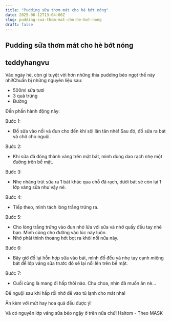 ```yaml
---
title: "Pudding sữa thơm mát cho hè bớt nóng"
date: 2025-06-12T13:04:06Z
slug: pudding-sua-thom-mat-cho-he-bot-nong
draft: false
---
```


## Pudding sữa thơm mát cho hè bớt nóng

## teddyhangvu

Vào ngày hè, còn gì tuyệt vời hơn những thìa pudding béo ngọt thế này nhỉ!Chuẩn bị những nguyên liệu sau:




- 500ml sữa tươi
- 3 quả trứng
- Đường
 
 
Đến phần hành động này: 





Bước 1:
- Đổ sữa vào nồi và đun cho đến khi sôi lăn tăn nhé! Sau đó, đổ sữa ra bát và chờ cho nguội.




Bước 2:
- Khi sữa đã đóng thành váng trên mặt bát, mình dùng dao rạch nhẹ một đường trên bề mặt.





Bước 3:
- Nhẹ nhàng trút sữa ra 1 bát khác qua chỗ đã rạch, dưới bát sẽ còn lại 1 lớp váng sữa như vậy nè.





Bước 4:
- Tiếp theo, mình tách lòng trắng trứng ra.





Bước 5:
- Cho lòng trắng trứng vào đun nhỏ lửa với sữa và nhớ quấy đều tay nhé bạn. Mình cũng cho đường vào lúc này luôn.
- Nhớ phải thỉnh thoảng hớt bọt ra khỏi nồi nữa này.





Bước 6:
- Bây giờ đổ lại hỗn hợp sữa vào bát, mình đổ đều và nhẹ tay cạnh miệng bát để lớp váng sữa trước đó sẽ lại nổi lên trên bề mặt.





Bước 7:
- Cuối cùng là mang đi hấp thôi nào.
Chu choa, nhìn đã muốn ăn nè...


Để nguội sau khi hấp rồi nhớ để vào tủ lạnh cho mát nha!



Ăn kèm với mứt hay hoa quả đều được ý!



Và có nguyên lớp váng sữa béo ngậy ở trên nữa chứ!
Haltom - Theo MASK